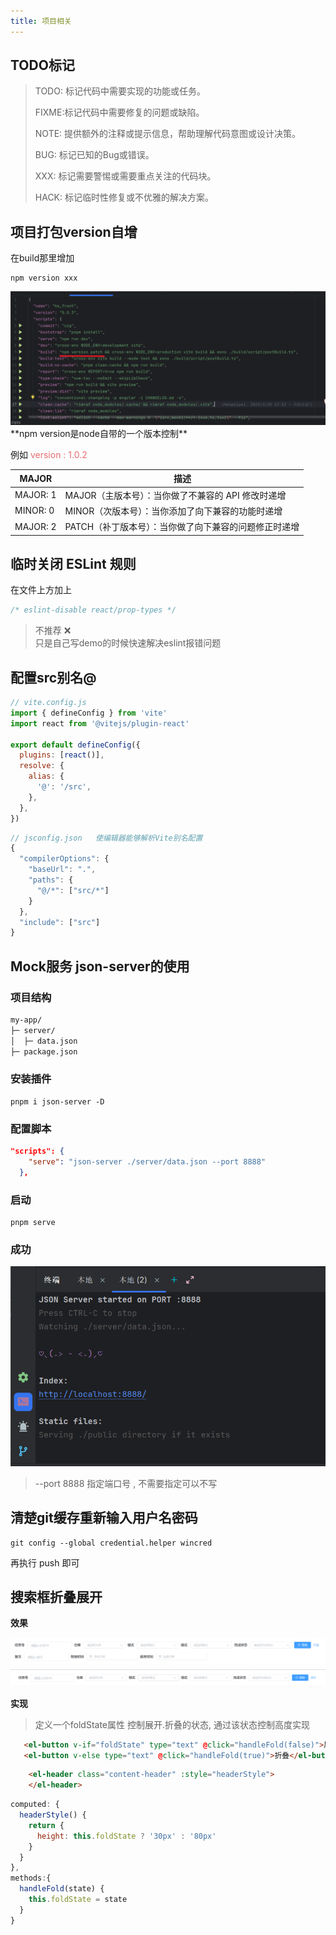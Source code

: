```yaml
---
title: 项目相关
---
```


## TODO标记
>TODO: 标记代码中需要实现的功能或任务。
> 
>FIXME:标记代码中需要修复的问题或缺陷。
> 
>NOTE: 提供额外的注释或提示信息，帮助理解代码意图或设计决策。
> 
>BUG:  标记已知的Bug或错误。
> 
>XXX:  标记需要警惕或需要重点关注的代码块。
> 
>HACK: 标记临时性修复或不优雅的解决方案。

## 项目打包version自增
在build那里增加
```shell
npm version xxx
```
<img src="./images/version.png" alt="version">
**npm version是node自带的一个版本控制**

例如 <span style="color:#E96D71"> version : 1.0.2</span>

| MAJOR    | 描述 |
|----------| ---- |
| MAJOR: 1 | MAJOR（主版本号）：当你做了不兼容的 API 修改时递增|
| MINOR: 0 | MINOR（次版本号）：当你添加了向下兼容的功能时递增|
| MAJOR: 2 | PATCH（补丁版本号）：当你做了向下兼容的问题修正时递增|


## 临时关闭 ESLint 规则
在文件上方加上
```jsx
/* eslint-disable react/prop-types */
```

> 不推荐 ❌️  
> 只是自己写demo的时候快速解决eslint报错问题

## 配置src别名@
```js
// vite.config.js
import { defineConfig } from 'vite'
import react from '@vitejs/plugin-react'

export default defineConfig({
  plugins: [react()],
  resolve: {
    alias: {
      '@': '/src',
    },
  },
})

```
```js
// jsconfig.json   使编辑器能够解析Vite别名配置
{
  "compilerOptions": {
    "baseUrl": ".",
    "paths": {
      "@/*": ["src/*"]
    }
  },
  "include": ["src"]
}

```

## Mock服务 json-server的使用
### 项目结构
```md
my-app/
├─ server/
│  ├─ data.json
├─ package.json

```
### 安装插件
```shell
pnpm i json-server -D
```
### 配置脚本
```json
"scripts": {
    "serve": "json-server ./server/data.json --port 8888"
  },
```
### 启动
```shell
pnpm serve
```
### 成功
![img.png](images/mock-success.png)
> --port 8888 指定端口号 , 不需要指定可以不写

## 清楚git缓存重新输入用户名密码
```shell
git config --global credential.helper wincred
```
再执行 push 即可

## 搜索框折叠展开
**效果**

![img.png](images/zhankai.png)
![img.png](images/zhedie.png)

**实现**

> 定义一个foldState属性 控制展开.折叠的状态, 通过该状态控制高度实现


```html
   <el-button v-if="foldState" type="text" @click="handleFold(false)">展开</el-button>
   <el-button v-else type="text" @click="handleFold(true)">折叠</el-button>
```

```html
    <el-header class="content-header" :style="headerStyle">
    </el-header>
```
```js
computed: {
  headerStyle() {
    return {
      height: this.foldState ? '30px' : '80px'
    }
  }
},
methods:{
  handleFold(state) {
    this.foldState = state
  }
}
```
